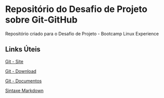 # Repositório do Desafio de Projeto sobre Git-GitHub
Repositório criado para o Desafio de Projeto - Bootcamp Linux Experience

## Links Úteis

[Git - Site](https://git-scm.com)

[Git - Download](https://git-scm.com/downloads)

[Git - Documentos](https://git-scm.com/doc)

[Sintaxe Markdown](https://www.markdownguide.org/basic-syntax/)
